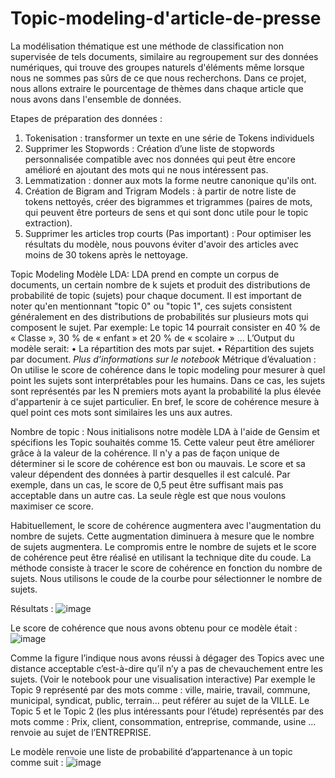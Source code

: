 # Topic-modeling-d'article-de-presse
La modélisation thématique est une méthode de classification non supervisée de tels documents, similaire au regroupement sur des données numériques, qui trouve des groupes naturels d'éléments même lorsque nous ne sommes pas sûrs de ce que nous recherchons. Dans ce projet, nous allons extraire le pourcentage de thèmes dans chaque article que nous avons dans l'ensemble de données.

Etapes de préparation des données :
1.	Tokenisation : transformer un texte en une série de Tokens individuels
2.	Supprimer les Stopwords : Création d’une liste de stopwords personnalisée compatible avec nos données qui peut être encore amélioré en ajoutant des mots qui ne nous intéressent pas.
3.	Lemmatization : donner aux mots la forme neutre canonique qu'ils ont.
4.	Création de Bigram and Trigram Models : à partir de notre liste de tokens nettoyés, créer des bigrammes et trigrammes (paires de mots, qui peuvent être porteurs de sens et qui sont donc utile pour le topic extraction).
5.	Supprimer les articles trop courts (Pas important) : Pour optimiser les résultats du modèle, nous pouvons éviter d'avoir des articles avec moins de 30 tokens après le nettoyage.

Topic Modeling
Modèle LDA: 
LDA prend en compte un corpus de documents, un certain nombre de k sujets et produit des distributions de probabilité de topic (sujets) pour chaque document.
Il est important de noter qu'en mentionnant "topic 0" ou "topic 1", ces sujets consistent généralement en des distributions de probabilités sur plusieurs mots qui composent le sujet.
Par exemple:
Le topic 14 pourrait consister en 40 % de « Classe », 30 % de « enfant » et 20 % de « scolaire » …
L’Output du modèle serait:
•	La répartition des mots par sujet.
•	Répartition des sujets par document.
*Plus d’informations sur le notebook*
Métrique d’évaluation : 
On utilise le score de cohérence dans le topic modeling pour mesurer à quel point les sujets sont interprétables pour les humains. Dans ce cas, les sujets sont représentés par les N premiers mots ayant la probabilité la plus élevée d'appartenir à ce sujet particulier. En bref, le score de cohérence mesure à quel point ces mots sont similaires les uns aux autres.

Nombre de topic :
Nous initialisons notre modèle LDA à l'aide de Gensim et spécifions les Topic souhaités comme 15.
Cette valeur peut être améliorer grâce à la valeur de la cohérence. 
Il n'y a pas de façon unique de déterminer si le score de cohérence est bon ou mauvais. Le score et sa valeur dépendent des données à partir desquelles il est calculé. Par exemple, dans un cas, le score de 0,5 peut être suffisant mais pas acceptable dans un autre cas. La seule règle est que nous voulons maximiser ce score.

Habituellement, le score de cohérence augmentera avec l'augmentation du nombre de sujets. Cette augmentation diminuera à mesure que le nombre de sujets augmentera. Le compromis entre le nombre de sujets et le score de cohérence peut être réalisé en utilisant la technique dite du coude. La méthode consiste à tracer le score de cohérence en fonction du nombre de sujets. Nous utilisons le coude de la courbe pour sélectionner le nombre de sujets.

Résultats : 
![image](https://user-images.githubusercontent.com/45733593/176407200-a144bdd4-9350-4f6c-b835-85380416860f.png)

  
Le score de cohérence que nous avons obtenu pour ce modèle était :
 ![image](https://user-images.githubusercontent.com/45733593/176407245-2b6a88ed-d66e-45f0-bd9a-e364b00503f0.png)

Comme la figure l’indique nous avons réussi à dégager des Topics avec une distance acceptable c’est-à-dire qu’il n’y a pas de chevauchement entre les sujets.
(Voir le notebook pour une visualisation interactive)
Par exemple le Topic 9 représenté par des mots comme : ville, mairie, travail, commune, municipal, syndicat, public, terrain… peut référer au sujet de la VILLE.
Le Topic 5 et le Topic 2 (les plus intéressants pour l’étude) représentés par des mots comme : Prix, client, consommation, entreprise, commande, usine … renvoie au sujet de l’ENTREPRISE. 

Le modèle renvoie une liste de probabilité d’appartenance à un topic comme suit : 
![image](https://user-images.githubusercontent.com/45733593/176407147-b8625894-64d0-4eb1-a9e0-a4e3786bcc7b.png)

